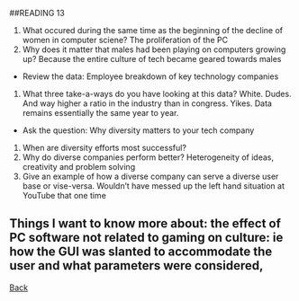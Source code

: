 ##READING 13
1. What occured during the same time as the beginning of the decline of women in computer sciene? The proliferation of the PC
2. Why does it matter that males had been playing on computers growing up? Because the entire culture of tech became geared towards males
* Review the data: Employee breakdown of key technology companies
1. What three take-a-ways do you have looking at this data? White. Dudes. And way higher a ratio in the industry than in congress. Yikes. Data remains essentially the same year to year.
* Ask the question: Why diversity matters to your tech company
1. When are diversity efforts most successful?
2. Why do diverse companies perform better? Heterogeneity of ideas, creativity and problem solving
3. Give an example of how a diverse company can serve a diverse user base or vise-versa. Wouldn’t have messed up the left hand situation at YouTube that one time
## Things I want to know more about: the effect of PC software not related to gaming on culture: ie how the GUI was slanted to accommodate the user and what parameters were considered,

[Back](README.md)